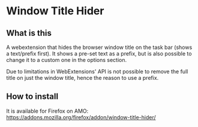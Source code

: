 # Window Title Hider

## What is this
A webextension that hides the browser window title on the task bar (shows a text/prefix first). It shows a pre-set text as a prefix, but is also possible to change it to a custom one in the options section.

Due to limitations in WebExtensions' API is not possible to remove the full title on just the window title, hence the reason to use a prefix.

## How to install
It is available for Firefox on AMO: https://addons.mozilla.org/firefox/addon/window-title-hider/
